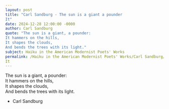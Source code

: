 ```yaml
---
layout: post
title: "Carl Sandburg - The sun is a giant a pounder  
It"
date: 2024-12-28 12:00:00 -0000
author: Carl Sandburg
quote: "The sun is a giant, a pounder:  
It hammers on the hills,  
It shapes the clouds,  
And bends the trees with its light."
subject: Haiku in the American Modernist Poets' Works
permalink: /Haiku in the American Modernist Poets' Works/Carl Sandburg/Carl Sandburg - The sun is a giant a pounder  
It
---
```


The sun is a giant, a pounder:  
It hammers on the hills,  
It shapes the clouds,  
And bends the trees with its light.

- Carl Sandburg
